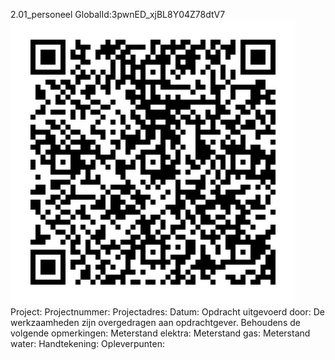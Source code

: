 2.01_personeel
GlobalId:3pwnED_xjBL8Y04Z78dtV7
![picture](https://github.com/C-Claus/Data-Files/blob/master/QR_codes/KDV/2.01_personeel.png)
Project:
Projectnummer:
Projectadres:
Datum:
Opdracht uitgevoerd door:
De werkzaamheden zijn overgedragen aan opdrachtgever. Behoudens de volgende opmerkingen:
Meterstand elektra:
Meterstand gas:
Meterstand water:
Handtekening:
Opleverpunten:
